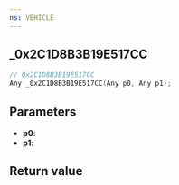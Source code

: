 ```yaml
---
ns: VEHICLE
---
```

## _0x2C1D8B3B19E517CC

```c
// 0x2C1D8B3B19E517CC
Any _0x2C1D8B3B19E517CC(Any p0, Any p1);
```


## Parameters
* **p0**: 
* **p1**: 

## Return value
